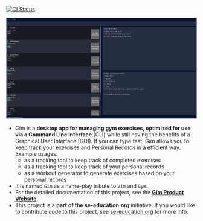 [![CI Status](https://github.com/AY2223S1-CS2103T-T15-4/tp/workflows/Java%20CI/badge.svg)](https://github.com/AY2223S1-CS2103T-T15-4/tp/actions)

![Ui](docs/images/Ui.png)

* Gim is a **desktop app for managing gym exercises, optimized for use via a Command Line Interface** (CLI) while still having the benefits of a Graphical User Interface (GUI). If you can type fast, Gim allows you to keep track your exercises and Personal Records in a efficient way.
  Example usages:
  * as a tracking tool to keep track of completed exercises
  * as a tracking tool to keep track of your personal records
  * as a workout generator to generate exercises based on your personal records
* It is named `Gim` as a name-play tribute to `Vim` and `Gym`.
* For the detailed documentation of this project, see the **[Gim Product Website](https://ay2223s1-cs2103t-t15-4.github.io/tp/)**.
* This project is a **part of the se-education.org** initiative. If you would like to contribute code to this project, see [se-education.org](https://se-education.org#https://se-education.org/#contributing) for more info.
